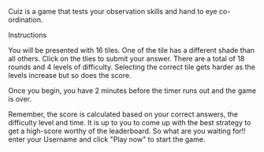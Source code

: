 
Cuiz is a game that tests your observation skills and hand to eye co-ordination. 

Instructions

You will be presented with 16 tiles. One of the tile has a different shade than all others. Click on the tlies to submit your answer. There are a total of 18 rounds and 4 levels of difficulty. Selecting the correct tile gets harder as the levels increase but so does the score.

Once you begin, you have 2 minutes before the timer runs out and the game is over.

Remember, the score is calculated based on your correct answers, the difficulty level and time. It is up to you to come up with the best strategy to get a high-score worthy of the leaderboard. So what are you waiting for!! enter your Username and click "Play now" to start the game.



